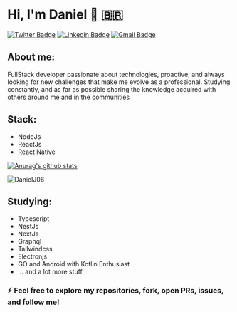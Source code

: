 # Hi, I'm Daniel 👋 :brazil:

[![Twitter Badge](https://img.shields.io/badge/-@danieldxdd-6633cc?style=flat-square&labelColor=6633cc&logo=twitter&logoColor=white&link=https://twitter.com/danieldxdd)](https://twitter.com/danieldxdd) 
[![Linkedin Badge](https://img.shields.io/badge/-Daniel%20de%20Jesus-6633cc?style=flat-square&logo=Linkedin&logoColor=white&link=https://www.linkedin.com/in/danieljrodrigues/)](https://www.linkedin.com/in/danieljrodrigues/) 
[![Gmail Badge](https://img.shields.io/badge/-daniel.j.rodrigues06@gmail.com-6633cc?style=flat-square&logo=Gmail&logoColor=white&link=mailto:daniel.j.rodrigues06@gmail.com)](mailto:daniel.j.rodrigues06@gmail.com)

## About me:
   FullStack developer passionate about technologies, proactive, and always looking for new challenges that make me evolve as a professional. Studying constantly, and as far as possible sharing the knowledge acquired with others around me and in the communities

## Stack:
  - NodeJs
  - ReactJs
  - React Native

[![Anurag's github stats](https://github-readme-stats.vercel.app/api?username=danielj06&show_icons=true&theme=dracula&title_color=6633cc&icon_color=6633cc)](https://github.com/danielj06/)

<p><img align="center" src="https://github-readme-streak-stats.herokuapp.com/?user=DanielJ06&theme=tokyonight" alt="DanielJ06" /></p>

## Studying:
  - Typescript
  - NestJs
  - NextJs
  - Graphql
  - Tailwindcss
  - Electronjs
  - GO and Android with Kotlin Enthusiast
  - ... and a lot more stuff

### ⚡ Feel free to explore my repositories, fork, open PRs, issues, and follow me!
